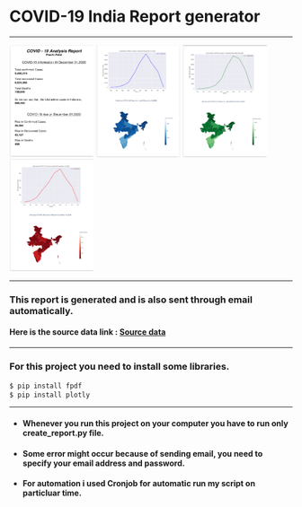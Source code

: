 # **COVID-19 India Report generator**

---
<!-- ![Cover Page](./images/1.png)
 ![First Page](./images/2.png)
 ![Second Page](./images/3.png)
 ![Third Page](./images/4.png) -->
<img src="./images/1.png" height="200" width="150"> 
<img src="./images/2.png" height="200" width="150">
<img src="./images/3.png" height="200" width="150">
<img src="./images/4.png" height="200" width="150">

--- 

<!-- ### [Covid-19 Report](https://github.com/malavmevada/Covid-19-Report-generator/blob/master/covid_report.pdf) -->

### This report is generated and is also sent through email automatically.


#### Here is the source data link :  [Source data](https://github.com/covid19india/api.git)
---

### For this project you need to install some libraries.


```
$ pip install fpdf
$ pip install plotly
```

---
- #### Whenever you run this project on your computer you have to run only create_report.py file.

 - #### Some error might occur because of sending email, you need to specify your email address and password.


- #### For automation i used Cronjob for automatic run my script on particluar time.

